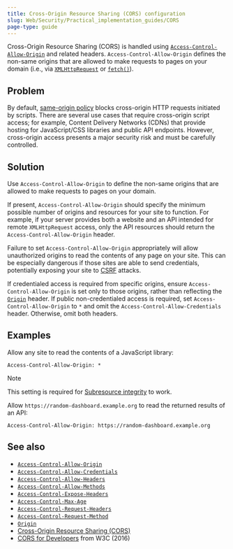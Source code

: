```yaml
---
title: Cross-Origin Resource Sharing (CORS) configuration
slug: Web/Security/Practical_implementation_guides/CORS
page-type: guide
---
```




Cross-Origin Resource Sharing (CORS) is handled using [`Access-Control-Allow-Origin`](/Web/HTTP/Headers/Access-Control-Allow-Origin) and related headers. `Access-Control-Allow-Origin` defines the non-same origins that are allowed to make requests to pages on your domain (i.e., via [`XMLHttpRequest`](/Web/API/XMLHttpRequest) or [`fetch()`](/Web/API/Window/fetch)).

## Problem

By default, [same-origin policy](/Web/Security/Same-origin_policy) blocks cross-origin HTTP requests initiated by scripts. There are several use cases that require cross-origin script access; for example, Content Delivery Networks (CDNs) that provide hosting for JavaScript/CSS libraries and public API endpoints. However, cross-origin access presents a major security risk and must be carefully controlled.

## Solution

Use `Access-Control-Allow-Origin` to define the non-same origins that are allowed to make requests to pages on your domain.

If present, `Access-Control-Allow-Origin` should specify the minimum possible number of origins and resources for your site to function. For example, if your server provides both a website and an API intended for remote `XMLHttpRequest` access, only the API resources should return the `Access-Control-Allow-Origin` header.

Failure to set `Access-Control-Allow-Origin` appropriately will allow unauthorized origins to read the contents of any page on your site. This can be especially dangerous if those sites are able to send credentials, potentially exposing your site to [CSRF](/Web/Security/Practical_implementation_guides/CSRF_prevention) attacks.

If credentialed access is required from specific origins, ensure `Access-Control-Allow-Origin` is set only to those origins, rather than reflecting the [`Origin`](/Web/HTTP/Headers/Origin) header. If public non-credentialed access is required, set `Access-Control-Allow-Origin` to `*` and omit the `Access-Control-Allow-Credentials` header. Otherwise, omit both headers.

## Examples

Allow any site to read the contents of a JavaScript library:

```http
Access-Control-Allow-Origin: *
```

> [!NOTE]
> This setting is required for [Subresource integrity](/Web/Security/Practical_implementation_guides/SRI) to work.

Allow `https://random-dashboard.example.org` to read the returned results of an API:

```http
Access-Control-Allow-Origin: https://random-dashboard.example.org
```

## See also

- [`Access-Control-Allow-Origin`](/Web/HTTP/Headers/Access-Control-Allow-Origin)
- [`Access-Control-Allow-Credentials`](/Web/HTTP/Headers/Access-Control-Allow-Credentials)
- [`Access-Control-Allow-Headers`](/Web/HTTP/Headers/Access-Control-Allow-Headers)
- [`Access-Control-Allow-Methods`](/Web/HTTP/Headers/Access-Control-Allow-Methods)
- [`Access-Control-Expose-Headers`](/Web/HTTP/Headers/Access-Control-Expose-Headers)
- [`Access-Control-Max-Age`](/Web/HTTP/Headers/Access-Control-Max-Age)
- [`Access-Control-Request-Headers`](/Web/HTTP/Headers/Access-Control-Request-Headers)
- [`Access-Control-Request-Method`](/Web/HTTP/Headers/Access-Control-Request-Method)
- [`Origin`](/Web/HTTP/Headers/Origin)
- [Cross-Origin Resource Sharing (CORS)](/Web/HTTP/CORS)
- [CORS for Developers](https://w3c.github.io/webappsec-cors-for-developers/) from W3C (2016)

